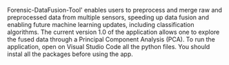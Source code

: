 Forensic-DataFusion-Tool' enables users to preprocess and merge raw and preprocessed data from multiple sensors, speeding up data fusion and enabling future machine learning updates, including classification algorithms. The current version 1.0 of the application allows one to explore the fused data through a Principal Component Analysis (PCA). 
To run the application, open on Visual Studio Code all the python files. You should instal all the packages before using the app. 
